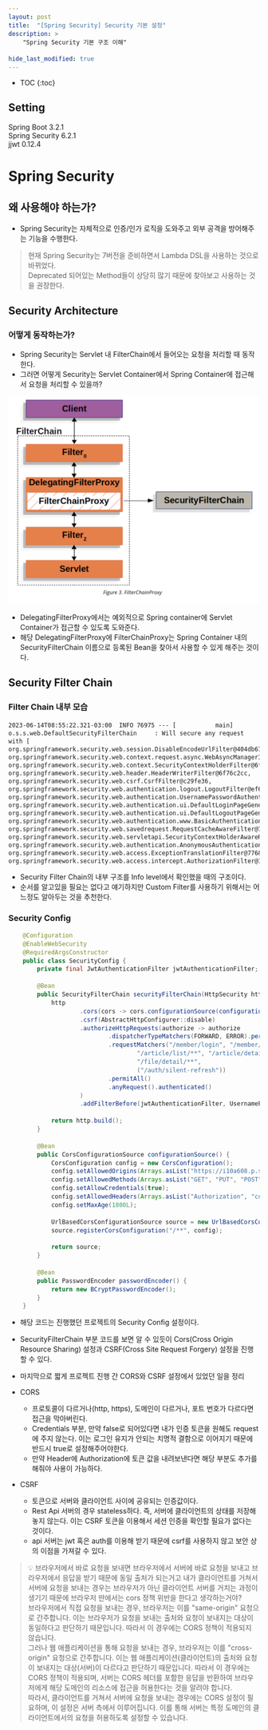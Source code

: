 ```yaml
---
layout: post
title:  "[Spring Security] Security 기본 설정"
description: >
    "Spring Security 기본 구조 이해"

hide_last_modified: true
---
```

* TOC
{:toc}
## Setting
Spring Boot 3.2.1   
Spring Security 6.2.1   
jjwt 0.12.4

# Spring Security
## 왜 사용해야 하는가?
- Spring Security는 자체적으로 인증/인가 로직을 도와주고 외부 공격을 방어해주는 기능을 수행한다.

> 현재 Spring Security는 7버전을 준비하면서 Lambda DSL을 사용하는 것으로 바뀌었다.   
Deprecated 되어있는 Method들이 상당히 많기 때문에 찾아보고 사용하는 것을 권장한다.

## Security Architecture
### 어떻게 동작하는가?
- Spring Security는 Servlet 내 FilterChain에서 들어오는 요청을 처리할 때 동작한다.
- 그러면 어떻게 Security는 Servlet Container에서 Spring Container에 접근해서 요청을 처리할 수 있을까?

![filter chain](</assets/img/pjt/filter_chain.png>)

- DelegatingFilterProxy에서는 예외적으로 Spring container에 Servlet Container가 접근할 수 있도록 도와준다. 
- 해당 DelegatingFilterProxy에 FilterChainProxy는 Spring Container 내의 SecurityFilterChain 이름으로 등록된 Bean을 찾아서 사용할 수 있게 해주는 것이다. 

## Security Filter Chain
### Filter Chain 내부 모습
```terminal
2023-06-14T08:55:22.321-03:00  INFO 76975 --- [           main] o.s.s.web.DefaultSecurityFilterChain     : Will secure any request with [
org.springframework.security.web.session.DisableEncodeUrlFilter@404db674,
org.springframework.security.web.context.request.async.WebAsyncManagerIntegrationFilter@50f097b5,
org.springframework.security.web.context.SecurityContextHolderFilter@6fc6deb7,
org.springframework.security.web.header.HeaderWriterFilter@6f76c2cc,
org.springframework.security.web.csrf.CsrfFilter@c29fe36,
org.springframework.security.web.authentication.logout.LogoutFilter@ef60710,
org.springframework.security.web.authentication.UsernamePasswordAuthenticationFilter@7c2dfa2,
org.springframework.security.web.authentication.ui.DefaultLoginPageGeneratingFilter@4397a639,
org.springframework.security.web.authentication.ui.DefaultLogoutPageGeneratingFilter@7add838c,
org.springframework.security.web.authentication.www.BasicAuthenticationFilter@5cc9d3d0,
org.springframework.security.web.savedrequest.RequestCacheAwareFilter@7da39774,
org.springframework.security.web.servletapi.SecurityContextHolderAwareRequestFilter@32b0876c,
org.springframework.security.web.authentication.AnonymousAuthenticationFilter@3662bdff,
org.springframework.security.web.access.ExceptionTranslationFilter@77681ce4,
org.springframework.security.web.access.intercept.AuthorizationFilter@169268a7]
```

- Security Filter Chain의 내부 구조를 Info level에서 확인했을 때의 구조이다. 
- 순서를 알고있을 필요는 없다고 얘기하지만 Custom Filter를 사용하기 위해서는 어느정도 알아두는 것을 추천한다.

### Security Config
```java
    @Configuration
    @EnableWebSecurity
    @RequiredArgsConstructor
    public class SecurityConfig {
        private final JwtAuthenticationFilter jwtAuthenticationFilter;

        @Bean
        public SecurityFilterChain securityFilterChain(HttpSecurity http) throws Exception {
            http
                    .cors(cors -> cors.configurationSource(configurationSource()))
                    .csrf(AbstractHttpConfigurer::disable)
                    .authorizeHttpRequests(authorize -> authorize
                            .dispatcherTypeMatchers(FORWARD, ERROR).permitAll()
                            .requestMatchers("/member/login", "/member/signup", "/member/idcheck/**",
                                    "/article/list/**", "/article/detail/**", "comment/list/**", "/article/size",
                                    "/file/detail/**",
                                    ("/auth/silent-refresh"))
                            .permitAll()
                            .anyRequest().authenticated()
                    )
                    .addFilterBefore(jwtAuthenticationFilter, UsernamePasswordAuthenticationFilter.class);

            return http.build();
        }

        @Bean
        public CorsConfigurationSource configurationSource() {
            CorsConfiguration config = new CorsConfiguration();
            config.setAllowedOrigins(Arrays.asList("https://i10a608.p.ssafy.io"));
            config.setAllowedMethods(Arrays.asList("GET", "PUT", "POST", "DELETE", "OPTIONS", "PATCH"));
            config.setAllowCredentials(true);
            config.setAllowedHeaders(Arrays.asList("Authorization", "content-type", "x-requested-with"));
            config.setMaxAge(1800L);

            UrlBasedCorsConfigurationSource source = new UrlBasedCorsConfigurationSource();
            source.registerCorsConfiguration("/**", config);

            return source;
        }

        @Bean
        public PasswordEncoder passwordEncoder() {
            return new BCryptPasswordEncoder();
        }
    }
```

- 해당 코드는 진행했던 프로젝트의 Security Config 설정이다.
- SecurityFilterChain 부분 코드를 보면 알 수 있듯이 Cors(Cross Origin Resource Sharing) 설정과 CSRF(Cross Site Request Forgery) 설정을 진행할 수 있다. 

- 마지막으로 짧게 프로젝트 진행 간 CORS와 CSRF 설정에서 있었던 일을 정리

- CORS  
    + 프로토콜이 다르거나(http, https), 도메인이 다르거나, 포트 번호가 다르다면 접근을 막아버린다.
    + Credentials 부분, 만약 false로 되어있다면 내가 인증 토큰을 원해도 request에 주지 않는다. 이는 로그인 유지가 안되는 치명적 결함으로 이어지기 때문에 반드시 true로 설정해주어야한다.
    + 만약 Header에 Authorization에 토큰 값을 내려보낸다면 해당 부분도 추가를 해줘야 사용이 가능하다. 

- CSRF
    + 토큰으로 서버와 클라이언트 사이에 공유되는 인증값이다.
    + Rest Api 서버의 경우 stateless하다. 즉, 서버에 클라이언트의 상태를 저장해놓지 않는다. 이는 CSRF 토큰을 이용해서 세션 인증을 확인할 필요가 없다는 것이다.
    + api 서버는 jwt 혹은 auth를 이용해 받기 때문에 csrf를 사용하지 않고 보안 상의 이점을 가져갈 수 있다.


> 💡 브라우저에서 바로 요청을 보내면 브라우저에서 서버에 바로 요청을 보내고 브라우저에서 응답을 받기 때문에 동일 출처가 되는거고 내가 클라이언트를 거쳐서 서버에 요청을 보내는 경우는 브라우저가 아닌 클라이언트 서버를 거치는 과정이 생기기 때문에 브라우저 딴에서는 cors 정책 위반을 한다고 생각하는거야?   
> 브라우저에서 직접 요청을 보내는 경우, 브라우저는 이를 "same-origin" 요청으로 간주합니다. 이는 브라우저가 요청을 보내는 출처와 요청이 보내지는 대상이 동일하다고 판단하기 때문입니다. 따라서 이 경우에는 CORS 정책이 적용되지 않습니다.   
> 그러나 웹 애플리케이션을 통해 요청을 보내는 경우, 브라우저는 이를 "cross-origin" 요청으로 간주합니다. 이는 웹 애플리케이션(클라이언트)의 출처와 요청이 보내지는 대상(서버)이 다르다고 판단하기 때문입니다. 따라서 이 경우에는 CORS 정책이 적용되며, 서버는 CORS 헤더를 포함한 응답을 반환하여 브라우저에게 해당 도메인의 리소스에 접근을 허용한다는 것을 알려야 합니다.   
> 따라서, 클라이언트를 거쳐서 서버에 요청을 보내는 경우에는 CORS 설정이 필요하며, 이 설정은 서버 측에서 이루어집니다. 이를 통해 서버는 특정 도메인의 클라이언트에서의 요청을 허용하도록 설정할 수 있습니다.